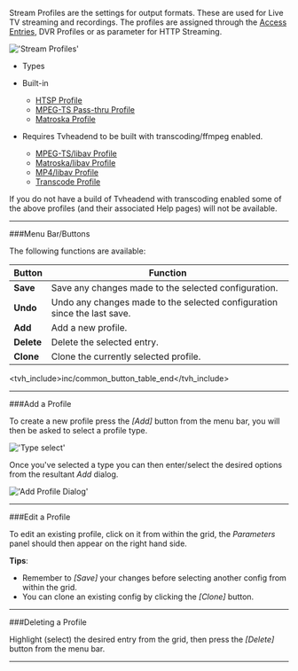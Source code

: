 Stream Profiles are the settings for output formats. These are used for Live TV
streaming and recordings. The profiles are assigned through 
the [Access Entries](class/access),
DVR Profiles or as parameter for HTTP Streaming.

!['Stream Profiles'](static/img/doc/configstreamprofiles.png)

* Types
 * Built-in
   - [HTSP Profile](class/profile-htsp)
   - [MPEG-TS Pass-thru Profile](class/profile-mpegts)
   - [Matroska Profile](class/profile-matroska)

 * Requires Tvheadend to be built with transcoding/ffmpeg enabled.
   - [MPEG-TS/libav Profile](class/profile-libav-mpegts)
   - [Matroska/libav Profile](class/profile-libav-matroska)
   - [MP4/libav Profile](class/profile-libav-mp4)
   - [Transcode Profile](class/profile-transcode)
   
If you do not have a build of Tvheadend with transcoding enabled 
some of the above profiles (and their associated Help pages) will not 
be available.

---

###Menu Bar/Buttons

The following functions are available:

Button              | Function
--------------------|---------
**Save**            | Save any changes made to the selected configuration.
**Undo**            | Undo any changes made to the selected configuration since the last save.
**Add**             | Add a new profile.
**Delete**          | Delete the selected entry.
**Clone**           | Clone the currently selected profile.

<tvh_include>inc/common_button_table_end</tvh_include>

---

###Add a Profile

To create a new profile press the *[Add]* button from the 
menu bar, you will then be asked to select a profile type. 

!['Type select'](static/img/doc/streamprofiletypeselect.png)

Once you've selected a type you can then enter/select the desired options from the 
resultant *Add* dialog.

!['Add Profile Dialog'](static/img/doc/addprofiledialog.png)

---

###Edit a Profile

To edit an existing profile, click on it from within the grid, the 
*Parameters* panel should then appear on the right hand side.

**Tips**: 
* Remember to *[Save]* your changes before selecting another config 
from within the grid.
* You can clone an existing config by clicking the *[Clone]* 
button.

---

###Deleting a Profile

Highlight (select) the desired entry from the grid, then press the 
*[Delete]* button from the menu bar. 

---
